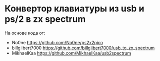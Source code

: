 # Конвертор клавиатуры из usb и ps/2 в zx spectrum
На основе кода от: 
* No0ne https://github.com/No0ne/ps2x2pico 
* billgilbert7000 https://github.com/billgilbert7000/usb_to_zx_spectrum
* MikhaelKaa https://github.com/MikhaelKaa/usb2spectrum

